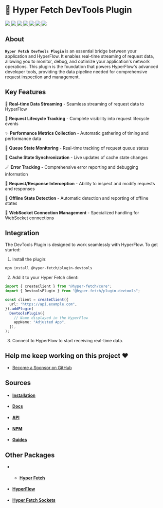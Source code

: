 # 🔧 Hyper Fetch DevTools Plugin

<p>
  <a href="https://bettertyped.com/">
    <img src="https://custom-icon-badges.demolab.com/static/v1?label=&message=BetterTyped&color=333&logo=BT" />
  </a>
  <a href="https://github.com/BetterTyped/hyper-fetch">
    <img src="https://custom-icon-badges.demolab.com/github/stars/BetterTyped/hyper-fetch?logo=star&color=118ab2" />
  </a>
  <a href="https://github.com/BetterTyped/hyper-fetch/blob/main/License.md">
    <img src="https://custom-icon-badges.demolab.com/github/license/BetterTyped/hyper-fetch?logo=law&color=yellow" />
  </a>
  <a href="https://www.npmjs.com/package/@hyper-fetch/plugin-devtools">
    <img src="https://custom-icon-badges.demolab.com/npm/v/@hyper-fetch/plugin-devtools.svg?logo=npm&color=e76f51" />
  </a>
  <a href="https://api.codeclimate.com/v1/badges/eade9435e75ecea0c004/test_coverage">
    <img src="https://api.codeclimate.com/v1/badges/eade9435e75ecea0c004/test_coverage" />
  </a>
  <a href="https://github.com/BetterTyped/hyper-fetch">
    <img src="https://custom-icon-badges.demolab.com/badge/typescript-%23007ACC.svg?logo=typescript&logoColor=white" />
  </a>
  <a href="https://www.npmjs.com/package/@hyper-fetch/plugin-devtools">
    <img src="https://custom-icon-badges.demolab.com/bundlephobia/minzip/@hyper-fetch/plugin-devtools?color=64BC4B&logo=package" />
  </a>
</p>

## About

**`Hyper Fetch DevTools Plugin`** is an essential bridge between your application and HyperFlow. It enables real-time
streaming of request data, allowing you to monitor, debug, and optimize your application's network operations. This
plugin is the foundation that powers HyperFlow's advanced developer tools, providing the data pipeline needed for
comprehensive request inspection and management.

## Key Features

🔮 **Real-time Data Streaming** - Seamless streaming of request data to HyperFlow

🎯 **Request Lifecycle Tracking** - Complete visibility into request lifecycle events

✨ **Performance Metrics Collection** - Automatic gathering of timing and performance data

🚀 **Queue State Monitoring** - Real-time tracking of request queue status

💎 **Cache State Synchronization** - Live updates of cache state changes

🪄 **Error Tracking** - Comprehensive error reporting and debugging information

🎊 **Request/Response Interception** - Ability to inspect and modify requests and responses

🔋 **Offline State Detection** - Automatic detection and reporting of offline states

📡 **WebSocket Connection Management** - Specialized handling for WebSocket connections

## Integration

The DevTools Plugin is designed to work seamlessly with HyperFlow. To get started:

1. Install the plugin:

```bash
npm install @hyper-fetch/plugin-devtools
```

2. Add it to your Hyper Fetch client:

```typescript
import { createClient } from "@hyper-fetch/core";
import { DevtoolsPlugin } from "@hyper-fetch/plugin-devtools";

const client = createClient({
  url: "https://api.example.com",
}).addPlugin(
  DevtoolsPlugin({
    // Name displayed in the HyperFlow
    appName: "Adjusted App",
  }),
);
```

3. Connect to HyperFlow to start receiving real-time data.

## Help me keep working on this project ❤️

- [Become a Sponsor on GitHub](https://github.com/sponsors/prc5)

## Sources

- #### [Installation](https://hyperfetch.bettertyped.com/docs/getting-started/installation)
- #### [Docs](https://hyperfetch.bettertyped.com/docs/plugin-devtools/overview)
- #### [API](https://hyperfetch.bettertyped.com/api/)
- #### [NPM](https://www.npmjs.com/package/@hyper-fetch/plugin-devtools)
- #### [Guides](https://hyperfetch.bettertyped.com/guides/plugin-devtools/getting-started)

## Other Packages

- - #### [Hyper Fetch](https://github.com/BetterTyped/hyper-fetch/tree/main/packages/core)
- #### [HyperFlow](https://github.com/BetterTyped/hyper-fetch/tree/main/packages/flow)
- #### [Hyper Fetch Sockets](https://github.com/BetterTyped/hyper-fetch/tree/main/packages/sockets)
